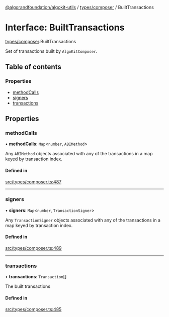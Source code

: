 [@algorandfoundation/algokit-utils](../README.md) / [types/composer](../modules/types_composer.md) / BuiltTransactions

# Interface: BuiltTransactions

[types/composer](../modules/types_composer.md).BuiltTransactions

Set of transactions built by `AlgoKitComposer`.

## Table of contents

### Properties

- [methodCalls](types_composer.BuiltTransactions.md#methodcalls)
- [signers](types_composer.BuiltTransactions.md#signers)
- [transactions](types_composer.BuiltTransactions.md#transactions)

## Properties

### methodCalls

• **methodCalls**: `Map`\<`number`, `ABIMethod`\>

Any `ABIMethod` objects associated with any of the transactions in a map keyed by transaction index.

#### Defined in

[src/types/composer.ts:487](https://github.com/algorandfoundation/algokit-utils-ts/blob/main/src/types/composer.ts#L487)

___

### signers

• **signers**: `Map`\<`number`, `TransactionSigner`\>

Any `TransactionSigner` objects associated with any of the transactions in a map keyed by transaction index.

#### Defined in

[src/types/composer.ts:489](https://github.com/algorandfoundation/algokit-utils-ts/blob/main/src/types/composer.ts#L489)

___

### transactions

• **transactions**: `Transaction`[]

The built transactions

#### Defined in

[src/types/composer.ts:485](https://github.com/algorandfoundation/algokit-utils-ts/blob/main/src/types/composer.ts#L485)
